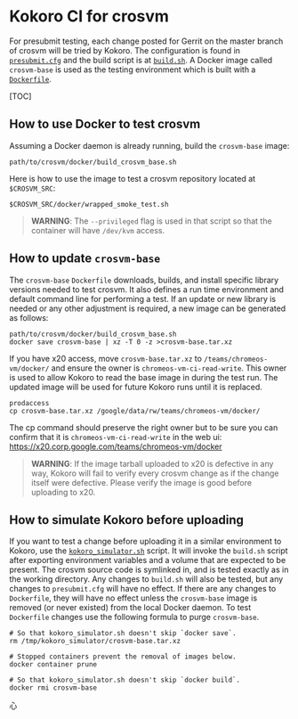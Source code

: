 # Kokoro CI for crosvm

For presubmit testing, each change posted for Gerrit on the master branch of crosvm will be tried by
Kokoro. The configuration is found in [`presubmit.cfg`](presubmit.cfg) and the build script is at
[`build.sh`](build.sh). A Docker image called `crosvm-base` is used as the testing environment which
is built with a [`Dockerfile`](../docker/Dockerfile).

[TOC]

## How to use Docker to test crosvm

Assuming a Docker daemon is already running, build the `crosvm-base` image:

```shell
path/to/crosvm/docker/build_crosvm_base.sh
```

Here is how to use the image to test a crosvm repository located at `$CROSVM_SRC`:

```shell
$CROSVM_SRC/docker/wrapped_smoke_test.sh
```

> **WARNING**:
> The `--privileged` flag is used in that script so that the container will have `/dev/kvm` access.

## How to update `crosvm-base`

The `crosvm-base` `Dockerfile` downloads, builds, and install specific library versions needed to
test crosvm. It also defines a run time environment and default command line for performing a test.
If an update or new library is needed or any other adjustment is required, a new image can be
generated as follows:

```shell
path/to/crosvm/docker/build_crosvm_base.sh
docker save crosvm-base | xz -T 0 -z >crosvm-base.tar.xz
```

If you have x20 access, move `crosvm-base.tar.xz` to `/teams/chromeos-vm/docker/` and ensure the
owner is `chromeos-vm-ci-read-write`. This owner is used to allow Kokoro to read the base image in
during the test run. The updated image will be used for future Kokoro runs until it is replaced.

```shell
prodaccess
cp crosvm-base.tar.xz /google/data/rw/teams/chromeos-vm/docker/
```

The cp command should preserve the right owner but to be sure you can confirm that it is
`chromeos-vm-ci-read-write` in the web ui: https://x20.corp.google.com/teams/chromeos-vm/docker

> **WARNING**:
> If the image tarball uploaded to x20 is defective in any way, Kokoro will fail to verify every
> crosvm change as if the change itself were defective. Please verify the image is good before
> uploading to x20.

## How to simulate Kokoro before uploading

If you want to test a change before uploading it in a similar environment to Kokoro, use the
[`kokoro_simulator.sh`](kokoro_simulator.sh) script. It will invoke the `build.sh` script after
exporting environment variables and a volume that are expected to be present. The crosvm source code
is symlinked in, and is tested exactly as in the working directory. Any changes to `build.sh` will
also be tested, but any changes to `presubmit.cfg` will have no effect. If there are any changes to
`Dockerfile`, they will have no effect unless the `crosvm-base` image is removed (or never existed)
from the local Docker daemon. To test `Dockerfile` changes use the following formula to purge
`crosvm-base`.

```shell
# So that kokoro_simulator.sh doesn't skip `docker save`.
rm /tmp/kokoro_simulator/crosvm-base.tar.xz

# Stopped containers prevent the removal of images below.
docker container prune

# So that kokoro_simulator.sh doesn't skip `docker build`.
docker rmi crosvm-base
```

心
